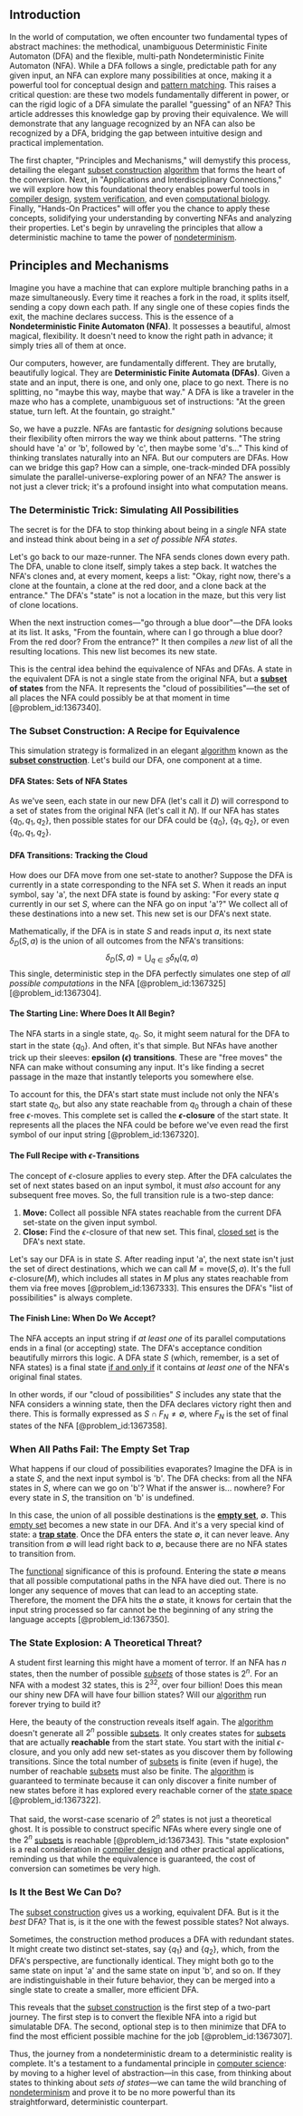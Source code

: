 ## Introduction
In the world of computation, we often encounter two fundamental types of abstract machines: the methodical, unambiguous Deterministic Finite Automaton (DFA) and the flexible, multi-path Nondeterministic Finite Automaton (NFA). While a DFA follows a single, predictable path for any given input, an NFA can explore many possibilities at once, making it a powerful tool for conceptual design and [pattern matching](@article_id:137496). This raises a critical question: are these two models fundamentally different in power, or can the rigid logic of a DFA simulate the parallel "guessing" of an NFA? This article addresses this knowledge gap by proving their equivalence. We will demonstrate that any language recognized by an NFA can also be recognized by a DFA, bridging the gap between intuitive design and practical implementation.

The first chapter, "Principles and Mechanisms," will demystify this process, detailing the elegant [subset construction](@article_id:271152) [algorithm](@article_id:267625) that forms the heart of the conversion. Next, in "Applications and Interdisciplinary Connections," we will explore how this foundational theory enables powerful tools in [compiler design](@article_id:271495), [system verification](@article_id:274071), and even [computational biology](@article_id:146494). Finally, "Hands-On Practices" will offer you the chance to apply these concepts, solidifying your understanding by converting NFAs and analyzing their properties. Let's begin by unraveling the principles that allow a deterministic machine to tame the power of [nondeterminism](@article_id:273097).

## Principles and Mechanisms

Imagine you have a machine that can explore multiple branching paths in a maze simultaneously. Every time it reaches a fork in the road, it splits itself, sending a copy down each path. If any single one of these copies finds the exit, the machine declares success. This is the essence of a **Nondeterministic Finite Automaton (NFA)**. It possesses a beautiful, almost magical, flexibility. It doesn't need to know the right path in advance; it simply tries all of them at once.

Our computers, however, are fundamentally different. They are brutally, beautifully logical. They are **Deterministic Finite Automata (DFAs)**. Given a state and an input, there is one, and only one, place to go next. There is no splitting, no "maybe this way, maybe that way." A DFA is like a traveler in the maze who has a complete, unambiguous set of instructions: "At the green statue, turn left. At the fountain, go straight."

So, we have a puzzle. NFAs are fantastic for *designing* solutions because their flexibility often mirrors the way we think about patterns. "The string should have 'a' or 'b', followed by 'c', then maybe some 'd's..." This kind of thinking translates naturally into an NFA. But our computers are DFAs. How can we bridge this gap? How can a simple, one-track-minded DFA possibly simulate the parallel-universe-exploring power of an NFA? The answer is not just a clever trick; it's a profound insight into what computation means.

### The Deterministic Trick: Simulating All Possibilities

The secret is for the DFA to stop thinking about being in a *single* NFA state and instead think about being in a *set of possible NFA states*.

Let's go back to our maze-runner. The NFA sends clones down every path. The DFA, unable to clone itself, simply takes a step back. It watches the NFA's clones and, at every moment, keeps a list: "Okay, right now, there's a clone at the fountain, a clone at the red door, and a clone back at the entrance." The DFA's "state" is not a location in the maze, but this very list of clone locations.

When the next instruction comes—"go through a blue door"—the DFA looks at its list. It asks, "From the fountain, where can I go through a blue door? From the red door? From the entrance?" It then compiles a *new* list of all the resulting locations. This new list becomes its new state.

This is the central idea behind the equivalence of NFAs and DFAs. A state in the equivalent DFA is not a single state from the original NFA, but a **[subset](@article_id:261462) of states** from the NFA. It represents the "cloud of possibilities"—the set of all places the NFA could possibly be at that moment in time [@problem_id:1367340].

### The Subset Construction: A Recipe for Equivalence

This simulation strategy is formalized in an elegant [algorithm](@article_id:267625) known as the **[subset construction](@article_id:271152)**. Let's build our DFA, one component at a time.

#### DFA States: Sets of NFA States

As we've seen, each state in our new DFA (let's call it $D$) will correspond to a set of states from the original NFA (let's call it $N$). If our NFA has states $\{q_0, q_1, q_2\}$, then possible states for our DFA could be $\{q_0\}$, $\{q_1, q_2\}$, or even $\{q_0, q_1, q_2\}$.

#### DFA Transitions: Tracking the Cloud

How does our DFA move from one set-state to another? Suppose the DFA is currently in a state corresponding to the NFA set $S$. When it reads an input symbol, say 'a', the next DFA state is found by asking: "For every state $q$ currently in our set $S$, where can the NFA go on input 'a'?" We collect all of these destinations into a new set. This new set is our DFA's next state.

Mathematically, if the DFA is in state $S$ and reads input $a$, its next state $\delta_D(S, a)$ is the union of all outcomes from the NFA's transitions:
$$
\delta_D(S, a) = \bigcup_{q \in S} \delta_N(q, a)
$$
This single, deterministic step in the DFA perfectly simulates one step of *all possible computations* in the NFA [@problem_id:1367325] [@problem_id:1367304].

#### The Starting Line: Where Does It All Begin?

The NFA starts in a single state, $q_0$. So, it might seem natural for the DFA to start in the state $\{q_0\}$. And often, it's that simple. But NFAs have another trick up their sleeves: **epsilon ($\epsilon$) transitions**. These are "free moves" the NFA can make without consuming any input. It's like finding a secret passage in the maze that instantly teleports you somewhere else.

To account for this, the DFA's start state must include not only the NFA's start state $q_0$, but also any state reachable from $q_0$ through a chain of these free $\epsilon$-moves. This complete set is called the **$\epsilon$-closure** of the start state. It represents all the places the NFA could be before we've even read the first symbol of our input string [@problem_id:1367320].

#### The Full Recipe with $\epsilon$-Transitions

The concept of $\epsilon$-closure applies to every step. After the DFA calculates the set of next states based on an input symbol, it must *also* account for any subsequent free moves. So, the full transition rule is a two-step dance:
1.  **Move:** Collect all possible NFA states reachable from the current DFA set-state on the given input symbol.
2.  **Close:** Find the $\epsilon$-closure of that new set. This final, [closed set](@article_id:135952) is the DFA's next state.

Let's say our DFA is in state $S$. After reading input 'a', the next state isn't just the set of direct destinations, which we can call $M = \text{move}(S,a)$. It's the full $\epsilon\text{-closure}(M)$, which includes all states in $M$ plus any states reachable from them via free moves [@problem_id:1367333]. This ensures the DFA's "list of possibilities" is always complete.

#### The Finish Line: When Do We Accept?

The NFA accepts an input string if *at least one* of its parallel computations ends in a final (or accepting) state. The DFA's acceptance condition beautifully mirrors this logic. A DFA state $S$ (which, remember, is a set of NFA states) is a final state [if and only if](@article_id:262623) it contains *at least one* of the NFA's original final states.

In other words, if our "cloud of possibilities" $S$ includes any state that the NFA considers a winning state, then the DFA declares victory right then and there. This is formally expressed as $S \cap F_N \ne \emptyset$, where $F_N$ is the set of final states of the NFA [@problem_id:1367358].

### When All Paths Fail: The Empty Set Trap

What happens if our cloud of possibilities evaporates? Imagine the DFA is in a state $S$, and the next input symbol is 'b'. The DFA checks: from all the NFA states in $S$, where can we go on 'b'? What if the answer is... nowhere? For every state in $S$, the transition on 'b' is undefined.

In this case, the union of all possible destinations is the **[empty set](@article_id:261452)**, $\emptyset$. This [empty set](@article_id:261452) becomes a new state in our DFA. And it's a very special kind of state: a **[trap state](@article_id:265234)**. Once the DFA enters the state $\emptyset$, it can never leave. Any transition from $\emptyset$ will lead right back to $\emptyset$, because there are no NFA states to transition from.

The [functional](@article_id:146508) significance of this is profound. Entering the state $\emptyset$ means that all possible computational paths in the NFA have died out. There is no longer any sequence of moves that can lead to an accepting state. Therefore, the moment the DFA hits the $\emptyset$ state, it knows for certain that the input string processed so far cannot be the beginning of any string the language accepts [@problem_id:1367350].

### The State Explosion: A Theoretical Threat?

A student first learning this might have a moment of terror. If an NFA has $n$ states, then the number of possible *[subsets](@article_id:155147)* of those states is $2^n$. For an NFA with a modest 32 states, this is $2^{32}$, over four billion! Does this mean our shiny new DFA will have four billion states? Will our [algorithm](@article_id:267625) run forever trying to build it?

Here, the beauty of the construction reveals itself again. The [algorithm](@article_id:267625) doesn't generate all $2^n$ possible [subsets](@article_id:155147). It only creates states for [subsets](@article_id:155147) that are actually **reachable** from the start state. You start with the initial $\epsilon$-closure, and you only add new set-states as you discover them by following transitions. Since the total number of [subsets](@article_id:155147) is finite (even if huge), the number of reachable [subsets](@article_id:155147) must also be finite. The [algorithm](@article_id:267625) is guaranteed to terminate because it can only discover a finite number of new states before it has explored every reachable corner of the [state space](@article_id:160420) [@problem_id:1367322].

That said, the worst-case scenario of $2^n$ states is not just a theoretical ghost. It is possible to construct specific NFAs where every single one of the $2^n$ [subsets](@article_id:155147) is reachable [@problem_id:1367343]. This "state explosion" is a real consideration in [compiler design](@article_id:271495) and other practical applications, reminding us that while the equivalence is guaranteed, the cost of conversion can sometimes be very high.

### Is It the Best We Can Do?

The [subset construction](@article_id:271152) gives us a working, equivalent DFA. But is it the *best* DFA? That is, is it the one with the fewest possible states? Not always.

Sometimes, the construction method produces a DFA with redundant states. It might create two distinct set-states, say $\{q_1\}$ and $\{q_2\}$, which, from the DFA's perspective, are functionally identical. They might both go to the same state on input 'a' and the same state on input 'b', and so on. If they are indistinguishable in their future behavior, they can be merged into a single state to create a smaller, more efficient DFA.

This reveals that the [subset construction](@article_id:271152) is the first step of a two-part journey. The first step is to convert the flexible NFA into a rigid but simulatable DFA. The second, optional step is to then minimize that DFA to find the most efficient possible machine for the job [@problem_id:1367307].

Thus, the journey from a nondeterministic dream to a deterministic reality is complete. It's a testament to a fundamental principle in [computer science](@article_id:150299): by moving to a higher level of abstraction—in this case, from thinking about states to thinking about *sets of states*—we can tame the wild branching of [nondeterminism](@article_id:273097) and prove it to be no more powerful than its straightforward, deterministic counterpart.

